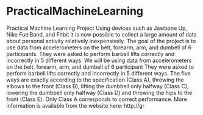 # PracticalMachineLearning
Practical Machine Learning Project
Using devices such as Jawbone Up, Nike FuelBand, and Fitbit it is now possible to collect a large amount of data about personal activity relatively inexpensively. The goal of the project is to use data from accelerometers on the belt, forearm, arm, and dumbell of 6 participants. They were asked to perform barbell lifts correctly and incorrectly in 5 different ways. 
We will be using data from accelerometers on the belt, forearm, arm, and dumbell of 6 participant They were asked to perform barbell lifts correctly and incorrectly in 5 different ways. The five ways are exactly according to the specification (Class A), throwing the elbows to the front (Class B), lifting the dumbbell only halfway (Class C), lowering the dumbbell only halfway (Class D) and throwing the hips to the front (Class E). Only Class A corresponds to correct performance. 
More information is available from the website here: http://gr
